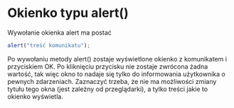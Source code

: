 # Okienko typu alert()

Wywołanie okienka alert ma postać

```js
alert("treść komunikatu");
```

Po wywołaniu metody alert() zostaje wyświetlone okienko z komunikatem i przyciskiem OK. Po kliknięciu przycisku nie zostaje zwrócona żadna wartość, tak więc okno to nadaje się tylko do informowania użytkownika o pewnych zdarzeniach. Zaznaczyć trzeba, że nie ma możliwości zmiany tytułu tego okna (jest zależny od przeglądarki), a tylko treści jakie to okienko wyświetla.